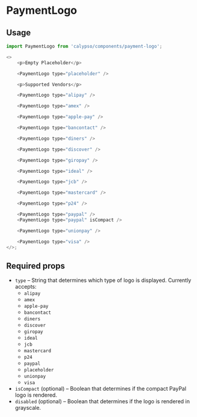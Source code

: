 # PaymentLogo

## Usage

```js
import PaymentLogo from 'calypso/components/payment-logo';

<>
	<p>Empty Placeholder</p>

	<PaymentLogo type="placeholder" />

	<p>Supported Vendors</p>

	<PaymentLogo type="alipay" />

	<PaymentLogo type="amex" />

	<PaymentLogo type="apple-pay" />

	<PaymentLogo type="bancontact" />

	<PaymentLogo type="diners" />

	<PaymentLogo type="discover" />

	<PaymentLogo type="giropay" />

	<PaymentLogo type="ideal" />

	<PaymentLogo type="jcb" />

	<PaymentLogo type="mastercard" />

	<PaymentLogo type="p24" />

	<PaymentLogo type="paypal" />
	<PaymentLogo type="paypal" isCompact />

	<PaymentLogo type="unionpay" />

	<PaymentLogo type="visa" />
</>;
```

## Required props

- `type` – String that determines which type of logo is displayed. Currently accepts:
  - `alipay`
  - `amex`
  - `apple-pay`
  - `bancontact`
  - `diners`
  - `discover`
  - `giropay`
  - `ideal`
  - `jcb`
  - `mastercard`
  - `p24`
  - `paypal`
  - `placeholder`
  - `unionpay`
  - `visa`
- `isCompact` (optional) – Boolean that determines if the compact PayPal logo is rendered.
- `disabled` (optional) – Boolean that determines if the logo is rendered in grayscale.
